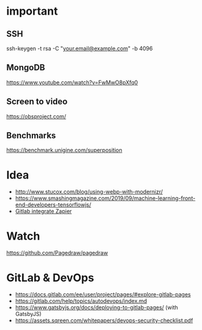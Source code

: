 # important

## SSH

ssh-keygen -t rsa -C "your.email@example.com" -b 4096

## MongoDB

https://www.youtube.com/watch?v=FwMwO8pXfq0

## Screen to video

https://obsproject.com/

## Benchmarks

https://benchmark.unigine.com/superposition

# Idea

- http://www.stucox.com/blog/using-webp-with-modernizr/
- https://www.smashingmagazine.com/2019/09/machine-learning-front-end-developers-tensorflowjs/
- [Gitlab integrate Zapier](https://zapier.com/) 

# Watch

https://github.com/Pagedraw/pagedraw

# GitLab & DevOps
- https://docs.gitlab.com/ee/user/project/pages/#explore-gitlab-pages
- https://gitlab.com/help/topics/autodevops/index.md
- https://www.gatsbyjs.org/docs/deploying-to-gitlab-pages/ (with GatsbyJS)
- https://assets.sqreen.com/whitepapers/devops-security-checklist.pdf

